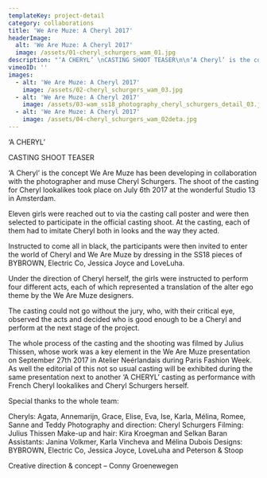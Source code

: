 ```yaml
---
templateKey: project-detail
category: collaborations
title: 'We Are Muze: A Cheryl 2017'
headerImage:
  alt: 'We Are Muze: A Cheryl 2017'
  image: /assets/01-cheryl_schurgers_wam_01.jpg
description: "‘A CHERYL’ \nCASTING SHOOT TEASER\n\n‘A Cheryl’ is the concept We Are Muze has been developing in collaboration with the photographer and muse Cheryl Schurgers. The shoot of the casting for Cheryl lookalikes took place on July 6th 2017 at the wonderful\_Studio 13\_in Amsterdam.\nEleven girls\_were reached out to via\_the casting call poster\_and were then selected to participate in the official casting shoot. At the casting, each of them had to imitate Cheryl both in looks and the way they acted.\n\nInstructed to come all in black, the participants were then invited to enter the world of Cheryl and We Are Muze by dressing in the SS18 pieces of BYBROWN, Electric Co, Jessica Joyce and LoveLuha.\nUnder the direction of Cheryl herself, the girls\_were instructed to perform\_four different acts, each of which\_represented a translation of the alter ego theme by the We Are Muze designers.\n\nThe casting could not go without the jury, who, with their critical eye, observed the acts and decided who is good enough to be a Cheryl and perform at the next stage of the project.\n\nThe whole process of the casting and the shooting was filmed by\_Julius Thissen, whose work was a key element in the We Are Muze presentation on September 27th 2017 in Atelier Neérlandais during Paris Fashion Week. As well the editorial of this not so usual casting will be exhibited during the same presentation next to another ‘A CHERYL’ casting as performance with French Cheryl lookalikes and Cheryl Schurgers herself.\n\nSpecial thanks to the whole team:\nCheryls: Agata, Annemarijn, Grace, Elise, Eva, Ise, Karla, Mélina, Romee, Sanne and Teddy\LPhotography and direction: Cheryl Schurgers\LFilming: Julius Thissen\LMake-up and hair: Kira Kroegman and Selkan Baran\LAssistants: Janina Volkmer, Karla Vincheva and Mélina Dubois\LDesigns: BYBROWN, Electric Co, Jessica Joyce, LoveLuha and Peterson & Stoop\nCreative direction & concept – Conny Groenewegen"
vimeoID: ''
images:
  - alt: 'We Are Muze: A Cheryl 2017'
    image: /assets/02-cheryl_schurgers_wam_03.jpg
  - alt: 'We Are Muze: A Cheryl 2017'
    image: /assets/03-wam_ss18_photography_cheryl_schurgers_detail_03.jpg
  - alt: 'We Are Muze: A Cheryl 2017'
    image: /assets/04-cheryl_schurgers_wam_02deta.jpg
---
```

‘A CHERYL’ 

CASTING SHOOT TEASER

‘A Cheryl’ is the concept We Are Muze has been developing in collaboration with the photographer and muse Cheryl Schurgers. The shoot of the casting for Cheryl lookalikes took place on July 6th 2017 at the wonderful Studio 13 in Amsterdam.

Eleven girls were reached out to via the casting call poster and were then selected to participate in the official casting shoot. At the casting, each of them had to imitate Cheryl both in looks and the way they acted.

Instructed to come all in black, the participants were then invited to enter the world of Cheryl and We Are Muze by dressing in the SS18 pieces of BYBROWN, Electric Co, Jessica Joyce and LoveLuha.

Under the direction of Cheryl herself, the girls were instructed to perform four different acts, each of which represented a translation of the alter ego theme by the We Are Muze designers.

The casting could not go without the jury, who, with their critical eye, observed the acts and decided who is good enough to be a Cheryl and perform at the next stage of the project.

The whole process of the casting and the shooting was filmed by Julius Thissen, whose work was a key element in the We Are Muze presentation on September 27th 2017 in Atelier Neérlandais during Paris Fashion Week. As well the editorial of this not so usual casting will be exhibited during the same presentation next to another ‘A CHERYL’ casting as performance with French Cheryl lookalikes and Cheryl Schurgers herself.

Special thanks to the whole team:

Cheryls: Agata, Annemarijn, Grace, Elise, Eva, Ise, Karla, Mélina, Romee, Sanne and Teddy Photography and direction: Cheryl Schurgers Filming: Julius Thissen Make-up and hair: Kira Kroegman and Selkan Baran Assistants: Janina Volkmer, Karla Vincheva and Mélina Dubois Designs: BYBROWN, Electric Co, Jessica Joyce, LoveLuha and Peterson & Stoop

Creative direction & concept – Conny Groenewegen
